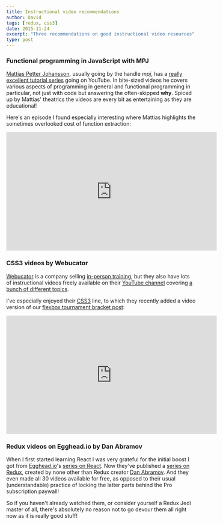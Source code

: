 ```yaml
---
title: Instructional video recommendations
author: David
tags: [redux, css3]
date: 2015-11-24
excerpt: "Three recommendations on good instructional video resources"
type: post
---
```


### Functional programming in JavaScript with MPJ

[Mattias Petter Johansson](https://about.me/mpj), usually going by the handle *mpj*, has a [really excellent tutorial series](https://www.youtube.com/channel/UCO1cgjhGzsSYb1rsB4bFe4Q/videos) going on YouTube. In bite-sized videos he covers various aspects of programming in general and functional programming in particular, not just with code but answering the often-skipped **why**. Spiced up by Mattias' theatrics the videos are every bit as entertaining as they are educational!

Here's an episode I found especially interesting where Mattias highlights the sometimes overlooked cost of function extraction:

<iframe width="560" height="315" src="https://www.youtube.com/embed/Bks59AaHe1c" frameborder="0" allowfullscreen></iframe>

### CSS3 videos by Webucator

[Webucator](https://www.webucator.com) is a company selling [in-person training](https://www.webucator.com/webdesign/css3.cfm), but they also have lots of instructional videos freely available on their [YouTube channel](https://www.youtube.com/user/WebucatorInc/videos) covering [a bunch of different topics](https://www.youtube.com/user/WebucatorInc/playlists).

I've especially enjoyed their [CSS3](https://www.youtube.com/playlist?list=PLhP5GzqIk6qsHhcJ-a716YHSk_I9DIC59) line, to which they recently added a video version of our [flexbox tournament bracket post](http://blog.krawaller.se/posts/exploring-a-css3-tournament-bracket/):

<iframe width="560" height="315" src="https://www.youtube.com/embed/7J_IkCJKjAs" frameborder="0" allowfullscreen></iframe>

### Redux videos on Egghead.io by Dan Abramov

When I first started learning React I was very grateful for the initial boost I got from [Egghead.io](https://egghead.io/)'s [series on React](https://egghead.io/series/react-flux-architecture). Now they've published a [series on Redux](https://egghead.io/series/getting-started-with-redux), created by none other than Redux creator [Dan Abramov](https://twitter.com/dan_abramov). And they even made all 30 videos available for free, as opposed to their usual (understandable) practice of locking the latter parts behind the Pro subscription paywall!

So if you haven't already watched them, or consider yourself a Redux Jedi master of all, there's absolutely no reason not to go devour them all right now as it is really good stuff!